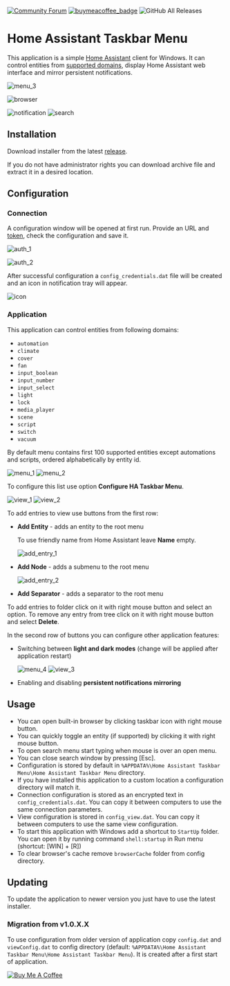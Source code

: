[![Community Forum](https://img.shields.io/badge/Community-Forum-41BDF5.svg?style=popout)](https://community.home-assistant.io/t/home-assistant-windows-app-home-assistant-taskbar-menu/207972)
[![buymeacoffee_badge](https://img.shields.io/badge/Donate-buymeacoffe-ff813f?style=flat)](https://www.buymeacoffee.com/PiotrMachowski)
![GitHub All Releases](https://img.shields.io/github/downloads/Piotrmachowski/Home-Assistant-Taskbar-Menu/total)

# Home Assistant Taskbar Menu

This application is a simple [Home Assistant](https://www.home-assistant.io/) client for Windows.
It can control entities from [supported domains](#application), display Home Assistant web interface and mirror persistent notifications.

![menu_3](https://github.com/PiotrMachowski/Home-Assistant-Taskbar-Menu/raw/master/Images/menu_3.png)

![browser](https://github.com/PiotrMachowski/Home-Assistant-Taskbar-Menu/raw/master/Images/browser.png)

![notification](https://github.com/PiotrMachowski/Home-Assistant-Taskbar-Menu/raw/master/Images/notification.png)
![search](https://github.com/PiotrMachowski/Home-Assistant-Taskbar-Menu/raw/master/Images/search.png)

## Installation

Download installer from the latest [release](https://github.com/PiotrMachowski/Home-Assistant-Taskbar-Menu/releases/latest).

If you do not have administrator rights you can download archive file and extract it in a desired location.

## Configuration

### Connection

A configuration window will be opened at first run. Provide an URL and [token](https://www.home-assistant.io/docs/authentication/#your-account-profile), check the configuration and save it.

![auth_1](https://github.com/PiotrMachowski/Home-Assistant-Taskbar-Menu/raw/master/Images/auth_1.png)

![auth_2](https://github.com/PiotrMachowski/Home-Assistant-Taskbar-Menu/raw/master/Images/auth_2.png)

After successful configuration a `config_credentials.dat` file will be created and an icon in notification tray will appear.

![icon](https://github.com/PiotrMachowski/Home-Assistant-Taskbar-Menu/raw/master/Images/icon.png)


### Application

This application can control entities from following domains:
* `automation`
* `climate`
* `cover`
* `fan`
* `input_boolean`
* `input_number`
* `input_select`
* `light`
* `lock`
* `media_player`
* `scene`
* `script`
* `switch`
* `vacuum`

By default menu contains first 100 supported entities except automations and scripts, ordered alphabetically by entity id.

![menu_1](https://github.com/PiotrMachowski/Home-Assistant-Taskbar-Menu/raw/master/Images/menu_1.png)
![menu_2](https://github.com/PiotrMachowski/Home-Assistant-Taskbar-Menu/raw/master/Images/menu_2.png)

To configure this list use option **Configure HA Taskbar Menu**.

![view_1](https://github.com/PiotrMachowski/Home-Assistant-Taskbar-Menu/raw/master/Images/view_1.png)
![view_2](https://github.com/PiotrMachowski/Home-Assistant-Taskbar-Menu/raw/master/Images/view_2.png)

To add entries to view use buttons from the first row:
* **Add Entity** - adds an entity to the root menu
  
  To use friendly name from Home Assistant leave **Name** empty.
  
  ![add_entry_1](https://github.com/PiotrMachowski/Home-Assistant-Taskbar-Menu/raw/master/Images/add_entry_1.png)
  
* **Add Node** - adds a submenu to the root menu

  ![add_entry_2](https://github.com/PiotrMachowski/Home-Assistant-Taskbar-Menu/raw/master/Images/add_entry_2.png)

* **Add Separator** - adds a separator to the root menu

To add entries to folder click on it with right mouse button and select an option.
To remove any entry from tree click on it with right mouse button and select **Delete**.

In the second row of buttons you can configure other application features:
* Switching between **light and dark modes** (change will be applied after application restart)  

  ![menu_4](https://github.com/PiotrMachowski/Home-Assistant-Taskbar-Menu/raw/master/Images/menu_4.png)
  ![view_3](https://github.com/PiotrMachowski/Home-Assistant-Taskbar-Menu/raw/master/Images/view_3.png)

* Enabling and disabling **persistent notifications mirroring**

## Usage

* You can open built-in browser by clicking taskbar icon with right mouse button.
* You can quickly toggle an entity (if supported) by clicking it with right mouse button.
* To open search menu start typing when mouse is over an open menu.
* You can close search window by pressing [Esc].
* Configuration is stored by default in `%APPDATA%\Home Assistant Taskbar Menu\Home Assistant Taskbar Menu` directory.
* If you have installed this application to a custom location a configuration directory will match it.
* Connection configuration is stored as an encrypted text in `config_credentials.dat`. 
You can copy it between computers to use the same connection parameters.
* View configuration is stored in `config_view.dat`.
You can copy it between computers to use the same view configuration.
* To start this application with Windows add a shortcut to `StartUp` folder. You can open it by running command `shell:startup` in Run menu (shortcut: [WIN] + [R])
* To clear browser's cache remove `browserCache` folder from config directory.


## Updating

To update the application to newer version you just have to use the latest installer.

### Migration from v1.0.X.X

To use configuration from older version of application copy `config.dat` and `viewConfig.dat` to config directory (default: `%APPDATA%\Home Assistant Taskbar Menu\Home Assistant Taskbar Menu`). It is created after a first start of application.


<a href="https://www.buymeacoffee.com/PiotrMachowski" target="_blank"><img src="https://bmc-cdn.nyc3.digitaloceanspaces.com/BMC-button-images/custom_images/orange_img.png" alt="Buy Me A Coffee" style="height: auto !important;width: auto !important;" ></a>
